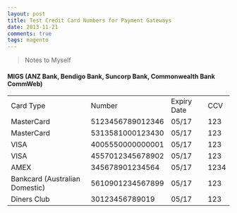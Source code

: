 ```yaml
---
layout: post
title: Test Credit Card Numbers for Payment Gateways
date: 2013-11-21
comments: true
tags: magento
---
```


>Notes to Myself

#### MIGS (ANZ Bank, Bendigo Bank, Suncorp Bank, Commonwealth Bank CommWeb)
<table>
    <tr>
        <td>Card Type</td>
        <td>Number</td>
        <td>Expiry Date</td>
        <td>CCV</td>
    </tr>
    <tr>
        <td>MasterCard</td>
        <td>5123456789012346</td>
        <td>05/17</td>
        <td>123</td>
    </tr>
    <tr>
        <td>MasterCard</td>
        <td>5313581000123430</td>
        <td>05/17</td>
        <td>123</td>
    </tr>
    <tr>
        <td>VISA</td>
        <td>4005550000000001</td>
        <td>05/17</td>
        <td>123</td>
    </tr>
    <tr>
        <td>VISA</td>
        <td>4557012345678902</td>
        <td>05/17</td>
        <td>123</td>
    </tr>
    <tr>
        <td>AMEX</td>
        <td>345678901234564</td>
        <td>05/17</td>
        <td>1234</td>
    </tr>
    <tr>
        <td>Bankcard (Australian Domestic)</td>
        <td>5610901234567899</td>
        <td>05/17</td>
        <td>123</td>
    </tr>
    <tr>
        <td>Diners Club</td>
        <td>30123456789019</td>
        <td>05/17</td>
        <td>123</td>
    </tr>
</table>
